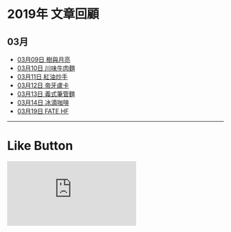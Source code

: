 # 2019年 文章回顧

## 03月
* [03月09日 樹與月亮](https://lazyteatime.github.io/2019/2019-03-09/2019-03-09 "樹與月亮")
* [03月10日 川味牛肉麵](https://lazyteatime.github.io/2019/2019-03-10/2019-03-10 "川味牛肉麵")
* [03月11日 紅油炒手](https://lazyteatime.github.io/2019/2019-03-11/2019-03-11 "紅油炒手")
* [03月12日 帝牙盧卡](https://lazyteatime.github.io/2019/2019-03-12/2019-03-12 "帝牙盧卡")
* [03月13日 義式筆管麵](https://lazyteatime.github.io/2019/2019-03-13/2019-03-13 "義式筆管麵")
* [03月14日 冰滴咖啡](https://lazyteatime.github.io/2019/2019-03-14/2019-03-14 "冰滴咖啡")
* [03月19日 FATE HF](https://lazyteatime.github.io/2019/2019-03-19/2019-03-19 "FATE")

* * *

# Like Button

  <iframe class="lc-margin-top-64 lc-margin-bottom-32 lc-mobile" data-v-b66e9a5a="" frameborder="0" src="https://button.like.co/in/embed/lazy_tea_time/button?referrer=https://lazyteatime.github.io/2019/2019&amp;type=wp"> </iframe>
